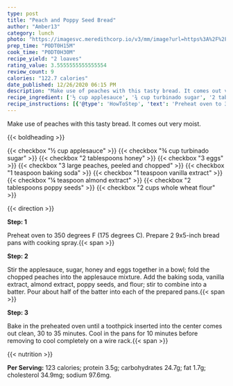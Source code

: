 ```yaml
---
type: post
title: "Peach and Poppy Seed Bread"
author: "Amber13"
category: lunch
photo: "https://imagesvc.meredithcorp.io/v3/mm/image?url=https%3A%2F%2Fimages.media-allrecipes.com%2Fuserphotos%2F4561647.jpg"
prep_time: "P0DT0H15M"
cook_time: "P0DT0H30M"
recipe_yield: "2 loaves"
rating_value: 3.5555555555555554
review_count: 9
calories: "122.7 calories"
date_published: 12/26/2020 06:15 PM
description: "Make use of peaches with this tasty bread. It comes out very moist."
recipe_ingredient: ['½ cup applesauce', '¾ cup turbinado sugar', '2 tablespoons honey', '3 eggs', '3 large  peaches, peeled and chopped', '1 teaspoon baking soda', '1 teaspoon vanilla extract', '¼ teaspoon almond extract', '2 tablespoons poppy seeds', '2 cups whole wheat flour']
recipe_instructions: [{'@type': 'HowToStep', 'text': 'Preheat oven to 350 degrees F (175 degrees C). Prepare 2 9x5-inch bread pans with cooking spray.\n'}, {'@type': 'HowToStep', 'text': 'Stir the applesauce, sugar, honey and eggs together in a bowl; fold the chopped peaches into the applesauce mixture. Add the baking soda, vanilla extract, almond extract, poppy seeds, and flour; stir to combine into a batter. Pour about half of the batter into each of the prepared pans.\n'}, {'@type': 'HowToStep', 'text': 'Bake in the preheated oven until a toothpick inserted into the center comes out clean, 30 to 35 minutes. Cool in the pans for 10 minutes before removing to cool completely on a wire rack.\n'}]
---
```


Make use of peaches with this tasty bread. It comes out very moist. 

{{< boldheading >}}

{{< checkbox "½ cup applesauce" >}}
{{< checkbox "¾ cup turbinado sugar" >}}
{{< checkbox "2 tablespoons honey" >}}
{{< checkbox "3  eggs" >}}
{{< checkbox "3 large  peaches, peeled and chopped" >}}
{{< checkbox "1 teaspoon baking soda" >}}
{{< checkbox "1 teaspoon vanilla extract" >}}
{{< checkbox "¼ teaspoon almond extract" >}}
{{< checkbox "2 tablespoons poppy seeds" >}}
{{< checkbox "2 cups whole wheat flour" >}}


{{< direction >}}

**Step: 1**

Preheat oven to 350 degrees F (175 degrees C). Prepare 2 9x5-inch bread pans with cooking spray.{{< span >}}

**Step: 2**

Stir the applesauce, sugar, honey and eggs together in a bowl; fold the chopped peaches into the applesauce mixture. Add the baking soda, vanilla extract, almond extract, poppy seeds, and flour; stir to combine into a batter. Pour about half of the batter into each of the prepared pans.{{< span >}}

**Step: 3**

Bake in the preheated oven until a toothpick inserted into the center comes out clean, 30 to 35 minutes. Cool in the pans for 10 minutes before removing to cool completely on a wire rack.{{< span >}}

{{< nutrition >}}

**Per Serving:** 123 calories; protein 3.5g; carbohydrates 24.7g; fat 1.7g; cholesterol 34.9mg; sodium 97.6mg.